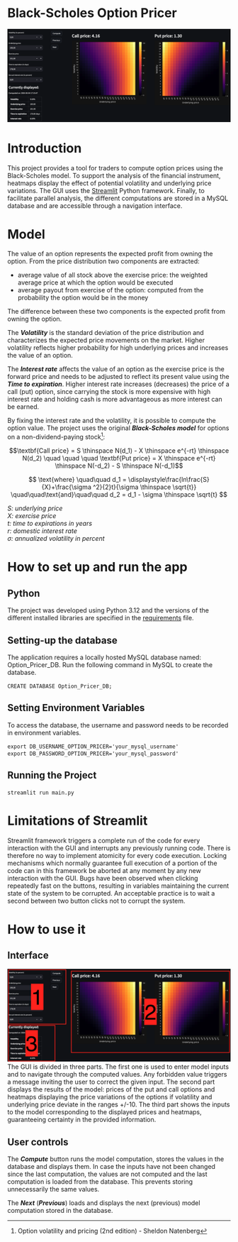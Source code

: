 # Black-Scholes Option Pricer

![Dashboard](images/main_screenshot.png)


# Introduction 
This project provides a tool for traders to compute option prices using the Black-Scholes model.
To support the analysis of the financial instrument, heatmaps display the effect of 
potential volatility and underlying price variations. The GUI uses the [Streamlit](https://streamlit.io/) 
Python framework. Finally, to facilitate parallel analysis, the different computations are stored in a MySQL 
database and are accessible through a navigation interface.

# Model
The value of an option represents the expected profit from owning the option. From the price distribution two components
are extracted:
- average value of all stock above the exercise price: the weighted average price at which the option would be executed 
- average payout from exercise of the option: computed from the probability the option would be in the money 

The difference between these two components is the expected profit from owning the option.

The **_Volatility_** is the standard deviation of the price distribution and characterizes the expected price movements 
on the market. Higher volatility reflects higher probability for high underlying prices and increases the value 
of an option.

The **_Interest rate_** affects the value of an option as the exercise price is the forward price and needs to be 
adjusted to reflect its present value using the **_Time to expiration_**. Higher interest rate increases (decreases) the 
price of a call (put) option, since carrying the stock is more expensive with high interest rate and holding cash is
more advantageous as more interest can be earned.

By fixing the interest rate and the volatility, it is possible to compute the option value. The project uses the 
original **_Black-Scholes model_** for options on a non-dividend-paying stock[^1]:

[^1]: Option volatility and pricing (2nd edition) - Sheldon Natenberg

$$\textbf{Call price} = S \thinspace N(d_1) - X \thinspace e^{-rt} \thinspace N(d_2) 
\quad \quad \quad 
\textbf{Put price} = X \thinspace  e^{-rt} \thinspace N(-d_2) - S \thinspace N(-d_1)$$

$$ \text{where} \quad\quad d_1 = \displaystyle\frac{ln\frac{S}{X}+\frac{\sigma ^2}{2}t}{\sigma \thinspace \sqrt{t}}   
\quad\quad\text{and}\quad\quad 
d_2 = d_1 - \sigma \thinspace \sqrt{t} $$


_S: underlying price  
X: exercise price  
t: time to expirations in years  
r: domestic interest rate  
&sigma;: annualized volatility in percent_

# How to set up and run the app

## Python
The project was developed using Python 3.12 and the versions of the different 
installed libraries are specified in the [requirements](requirements.txt) file.

## Setting-up the database

The application requires a locally hosted MySQL database named: Option_Pricer_DB.
Run the following command in MySQL to create the database.

    CREATE DATABASE Option_Pricer_DB;

## Setting Environment Variables

To access the database, the username and password needs to be recorded in environment variables. 

    export DB_USERNAME_OPTION_PRICER='your_mysql_username'
    export DB_PASSWORD_OPTION_PRICER='your_mysql_password'

## Running the Project

    streamlit run main.py


# Limitations of Streamlit
Streamlit framework triggers a complete run of the code for every interaction with the GUI and interrupts any 
previously running code. There is therefore no way to implement atomicity for every code execution. Locking mechanisms
which normally guarantee full execution of a portion of the code can in this framework be aborted at any moment 
by any new interaction with the GUI. Bugs have been observed when clicking repeatedly fast on the buttons,
resulting in variables maintaining the current state of the system to be corrupted. An acceptable practice is to wait 
a second between two button clicks not to corrupt the system.

# How to use it
## Interface
![Parts](images/parts_screenshots.png)
The GUI is divided in three parts. The first one is used to enter model inputs and to navigate through the
computed values. Any forbidden value triggers a message inviting the user to correct the given input. 
The second part displays the results of the model: prices of the put and call options and heatmaps
displaying the price variations of the options if volatility and underlying price deviate in the ranges +/-10.
The third part shows the inputs to the model corresponding to the displayed prices and heatmaps, guaranteeing 
certainty in the provided information.

## User controls
The **_Compute_** button runs the model computation, stores the values in the database and displays them. In case 
the inputs have not been changed since the last computation, the values are not computed and the last computation
is loaded from the database. This prevents storing unnecessarily the same values.

The **_Next_** (**_Previous_**) loads and displays the next (previous) model computation stored in the database.





